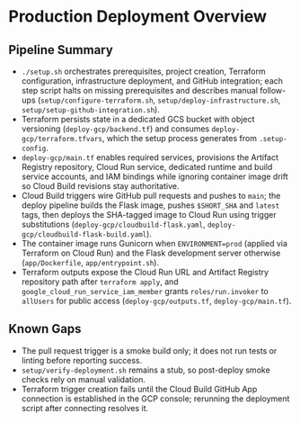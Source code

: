 # Production Deployment Overview

## Pipeline Summary
- `./setup.sh` orchestrates prerequisites, project creation, Terraform configuration, infrastructure deployment, and GitHub integration; each step script halts on missing prerequisites and describes manual follow-ups (`setup/configure-terraform.sh`, `setup/deploy-infrastructure.sh`, `setup/setup-github-integration.sh`).
- Terraform persists state in a dedicated GCS bucket with object versioning (`deploy-gcp/backend.tf`) and consumes `deploy-gcp/terraform.tfvars`, which the setup process generates from `.setup-config`.
- `deploy-gcp/main.tf` enables required services, provisions the Artifact Registry repository, Cloud Run service, dedicated runtime and build service accounts, and IAM bindings while ignoring container image drift so Cloud Build revisions stay authoritative.
- Cloud Build triggers wire GitHub pull requests and pushes to `main`; the deploy pipeline builds the Flask image, pushes `$SHORT_SHA` and `latest` tags, then deploys the SHA-tagged image to Cloud Run using trigger substitutions (`deploy-gcp/cloudbuild-flask.yaml`, `deploy-gcp/cloudbuild-flask-build.yaml`).
- The container image runs Gunicorn when `ENVIRONMENT=prod` (applied via Terraform on Cloud Run) and the Flask development server otherwise (`app/Dockerfile`, `app/entrypoint.sh`).
- Terraform outputs expose the Cloud Run URL and Artifact Registry repository path after `terraform apply`, and `google_cloud_run_service_iam_member` grants `roles/run.invoker` to `allUsers` for public access (`deploy-gcp/outputs.tf`, `deploy-gcp/main.tf`).

## Known Gaps
- The pull request trigger is a smoke build only; it does not run tests or linting before reporting success.
- `setup/verify-deployment.sh` remains a stub, so post-deploy smoke checks rely on manual validation.
- Terraform trigger creation fails until the Cloud Build GitHub App connection is established in the GCP console; rerunning the deployment script after connecting resolves it.
